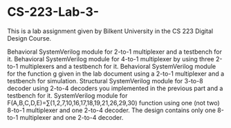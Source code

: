 # CS-223-Lab-3-
This is a lab assignment given by Bilkent University in the CS 223 Digital Design Course.

Behavioral SystemVerilog module for 2-to-1 multiplexer and a testbench for it.
Behavioral SystemVerilog module for 4-to-1 multiplexer by using three 2-to-1 multiplexers and a testbench for it.
Behavioral SystemVerilog module for the function g given in the lab document using a 2-to-1 multiplexer and a testbench for simulation.
Structural SystemVerilog module for 3-to-8 decoder using 2-to-4 decoders you implemented in the previous part and a testbench for it.
SystemVerilog module for F(A,B,C,D,E)=∑(1,2,7,10,16,17,18,19,21,26,29,30) function using one (not two) 8-to-1 multiplexer and one 2-to-4 decoder. The design contains only one 8-to-1 multiplexer and one 2-to-4 decoder.





